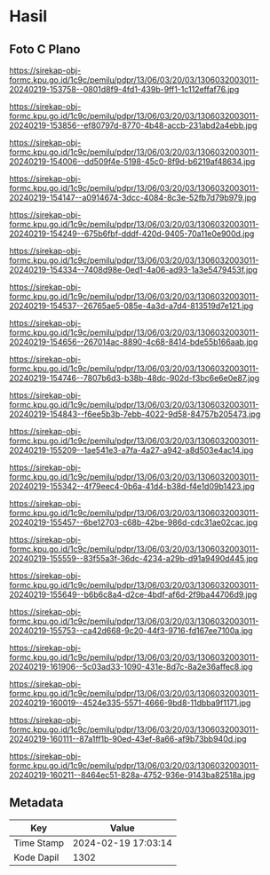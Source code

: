 # Hasil

## Foto C Plano

https://sirekap-obj-formc.kpu.go.id/1c9c/pemilu/pdpr/13/06/03/20/03/1306032003011-20240219-153758--0801d8f9-4fd1-439b-9ff1-1c112effaf76.jpg

https://sirekap-obj-formc.kpu.go.id/1c9c/pemilu/pdpr/13/06/03/20/03/1306032003011-20240219-153856--ef80797d-8770-4b48-accb-231abd2a4ebb.jpg

https://sirekap-obj-formc.kpu.go.id/1c9c/pemilu/pdpr/13/06/03/20/03/1306032003011-20240219-154006--dd509f4e-5198-45c0-8f9d-b6219af48634.jpg

https://sirekap-obj-formc.kpu.go.id/1c9c/pemilu/pdpr/13/06/03/20/03/1306032003011-20240219-154147--a0914674-3dcc-4084-8c3e-52fb7d79b979.jpg

https://sirekap-obj-formc.kpu.go.id/1c9c/pemilu/pdpr/13/06/03/20/03/1306032003011-20240219-154249--675b6fbf-dddf-420d-9405-70a11e0e900d.jpg

https://sirekap-obj-formc.kpu.go.id/1c9c/pemilu/pdpr/13/06/03/20/03/1306032003011-20240219-154334--7408d98e-0ed1-4a06-ad93-1a3e5479453f.jpg

https://sirekap-obj-formc.kpu.go.id/1c9c/pemilu/pdpr/13/06/03/20/03/1306032003011-20240219-154537--26765ae5-085e-4a3d-a7d4-813519d7e121.jpg

https://sirekap-obj-formc.kpu.go.id/1c9c/pemilu/pdpr/13/06/03/20/03/1306032003011-20240219-154656--267014ac-8890-4c68-8414-bde55b166aab.jpg

https://sirekap-obj-formc.kpu.go.id/1c9c/pemilu/pdpr/13/06/03/20/03/1306032003011-20240219-154746--7807b6d3-b38b-48dc-902d-f3bc6e6e0e87.jpg

https://sirekap-obj-formc.kpu.go.id/1c9c/pemilu/pdpr/13/06/03/20/03/1306032003011-20240219-154843--f6ee5b3b-7ebb-4022-9d58-84757b205473.jpg

https://sirekap-obj-formc.kpu.go.id/1c9c/pemilu/pdpr/13/06/03/20/03/1306032003011-20240219-155209--1ae541e3-a7fa-4a27-a942-a8d503e4ac14.jpg

https://sirekap-obj-formc.kpu.go.id/1c9c/pemilu/pdpr/13/06/03/20/03/1306032003011-20240219-155342--4f79eec4-0b6a-41d4-b38d-f4e1d09b1423.jpg

https://sirekap-obj-formc.kpu.go.id/1c9c/pemilu/pdpr/13/06/03/20/03/1306032003011-20240219-155457--6be12703-c68b-42be-986d-cdc31ae02cac.jpg

https://sirekap-obj-formc.kpu.go.id/1c9c/pemilu/pdpr/13/06/03/20/03/1306032003011-20240219-155559--83f55a3f-36dc-4234-a29b-d91a9490d445.jpg

https://sirekap-obj-formc.kpu.go.id/1c9c/pemilu/pdpr/13/06/03/20/03/1306032003011-20240219-155649--b6b6c8a4-d2ce-4bdf-af6d-2f9ba44706d9.jpg

https://sirekap-obj-formc.kpu.go.id/1c9c/pemilu/pdpr/13/06/03/20/03/1306032003011-20240219-155753--ca42d668-9c20-44f3-9716-fd167ee7100a.jpg

https://sirekap-obj-formc.kpu.go.id/1c9c/pemilu/pdpr/13/06/03/20/03/1306032003011-20240219-161906--5c03ad33-1090-431e-8d7c-8a2e36affec8.jpg

https://sirekap-obj-formc.kpu.go.id/1c9c/pemilu/pdpr/13/06/03/20/03/1306032003011-20240219-160019--4524e335-5571-4666-9bd8-11dbba9f1171.jpg

https://sirekap-obj-formc.kpu.go.id/1c9c/pemilu/pdpr/13/06/03/20/03/1306032003011-20240219-160111--87a1ff1b-90ed-43ef-8a66-af9b73bb940d.jpg

https://sirekap-obj-formc.kpu.go.id/1c9c/pemilu/pdpr/13/06/03/20/03/1306032003011-20240219-160211--8464ec51-828a-4752-936e-9143ba82518a.jpg


## Metadata

| Key        | Value               |
| ---------- | ------------------- |
| Time Stamp | 2024-02-19 17:03:14 |
| Kode Dapil | 1302                |



